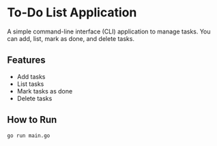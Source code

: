 # To-Do List Application

A simple command-line interface (CLI) application to manage tasks. You can add, list, mark as done, and delete tasks.

## Features

- Add tasks
- List tasks
- Mark tasks as done
- Delete tasks

## How to Run

```sh
go run main.go